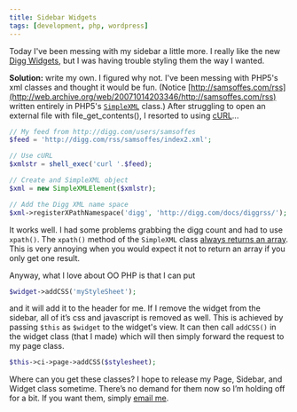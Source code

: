 ```yaml
---
title: Sidebar Widgets
tags: [development, php, wordpress]
---
```


Today I've been messing with my sidebar a little more. I really like the new [Digg Widgets](http://web.archive.org/web/20071014203346/http://digg.com/add-digg), but I was having trouble styling them the way I wanted.

**Solution:** write my own. I figured why not. I've been messing with PHP5's xml classes and thought it would be fun. (Notice [http://samsoffes.com/rss](http://web.archive.org/web/20071014203346/http://samsoffes.com/rss) written entirely in PHP5's [`SimpleXML`](http://www.php.net/simplexml/) class.) After struggling to open an external file with file_get_contents(), I resorted to using [cURL](http://curl.haxx.se/)...

``` php
// My feed from http://digg.com/users/samsoffes
$feed = 'http://digg.com/rss/samsoffes/index2.xml';

// Use cURL
$xmlstr = shell_exec('curl '.$feed);

// Create and SimpleXML object
$xml = new SimpleXMLElement($xmlstr);

// Add the Digg XML name space
$xml->registerXPathNamespace('digg', 'http://digg.com/docs/diggrss/');
```

It works well. I had some problems grabbing the digg count and had to use `xpath()`. The `xpath()` method of the `SimpleXML` class [always returns an array](http://www.php.net/manual/en/function.simplexml-element-xpath.php). This is very annoying when you would expect it not to return an array if you only get one result.

Anyway, what I love about OO PHP is that I can put

``` php
$widget->addCSS('myStyleSheet');
```

and it will add it to the header for me. If I remove the widget from the sidebar, all of it’s css and javascript is removed as well. This is achieved by passing `$this` as `$widget` to the widget's view. It can then call `addCSS()` in the widget class (that I made) which will then simply forward the request to my page class.

``` php
$this->ci->page->addCSS($stylesheet);
```

Where can you get these classes? I hope to release my Page, Sidebar, and Widget class sometime. There’s no demand for them now so I’m holding off for a bit. If you want them, simply [email me](http://samsoffes.com/about).
